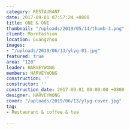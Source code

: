 ```yaml
---
category: RESTAURANT
date: 2017-09-01 07:57:24 +0800
title: ONE & ONE
thumbnail: "/uploads/2019/05/14/thumb-3.png"
client: MornFashion
location: Guangzhou
images:
- "/uploads/2019/06/13/ylyg-01.jpg"
featured: true
area: "120"
leader: HARVEYWONG
members: HARVEYWONG
construction: ''
constructor: ''
construction_date: 2017-09-01 00:00:00 +0800
designer: HARVEYWONG
cover: "/uploads/2019/06/13/ylyg-cover.jpg"
tag:
- Restaurant & coffee & tea

---
```

